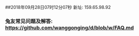 ##2018年09月28日07时12分07秒 新址: 159.65.98.92
### 兔友常见问题及解答: https://github.com/wanggonging/d/blob/w/FAQ.md
